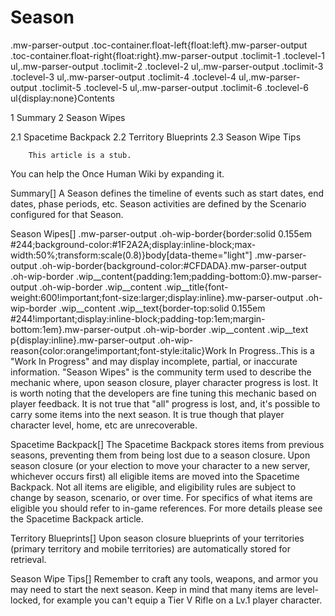 # Season

.mw-parser-output .toc-container.float-left{float:left}.mw-parser-output .toc-container.float-right{float:right}.mw-parser-output .toclimit-1 .toclevel-1 ul,.mw-parser-output .toclimit-2 .toclevel-2 ul,.mw-parser-output .toclimit-3 .toclevel-3 ul,.mw-parser-output .toclimit-4 .toclevel-4 ul,.mw-parser-output .toclimit-5 .toclevel-5 ul,.mw-parser-output .toclimit-6 .toclevel-6 ul{display:none}Contents

1 Summary
2 Season Wipes

2.1 Spacetime Backpack
2.2 Territory Blueprints
2.3 Season Wipe Tips






    
        This article is a stub.
        
You can help the Once Human Wiki by expanding it.

        
    

Summary[]
A Season defines the timeline of events such as start dates, end dates, phase periods, etc.
Season activities are defined by the Scenario configured for that Season.

Season Wipes[]
.mw-parser-output .oh-wip-border{border:solid 0.155em #244;background-color:#1F2A2A;display:inline-block;max-width:50%;transform:scale(0.8)}body[data-theme="light"] .mw-parser-output .oh-wip-border{background-color:#CFDADA}.mw-parser-output .oh-wip-border .wip__content{padding:1em;padding-bottom:0}.mw-parser-output .oh-wip-border .wip__content .wip__title{font-weight:600!important;font-size:larger;display:inline}.mw-parser-output .oh-wip-border .wip__content .wip__text{border-top:solid 0.155em #244!important;display:inline-block;padding-top:1em;margin-bottom:1em}.mw-parser-output .oh-wip-border .wip__content .wip__text p{display:inline}.mw-parser-output .oh-wip-reason{color:orange!important;font-style:italic}Work In Progress..This is a "Work In Progress" and may display incomplete, partial, or inaccurate information.
"Season Wipes" is the community term used to describe the mechanic where, upon season closure, player character progress is lost.
It is worth noting that the developers are fine tuning this mechanic based on player feedback. It is not true that "all" progress is lost, and, it's possible to carry some items into the next season. It is true though that player character level, home, etc are unrecoverable.

Spacetime Backpack[]
The Spacetime Backpack stores items from previous seasons, preventing them from being lost due to a season closure.
Upon season closure (or your election to move your character to a new server, whichever occurs first) all eligible items are moved into the Spacetime Backpack. Not all items are eligible, and eligibility rules are subject to change by season, scenario, or over time. For specifics of what items are eligible you should refer to in-game references.
For more details please see the Spacetime Backpack article.

Territory Blueprints[]
Upon season closure blueprints of your territories (primary territory and mobile territories) are automatically stored for retrieval.

Season Wipe Tips[]
Remember to craft any tools, weapons, and armor you may need to start the next season. Keep in mind that many items are level-locked, for example you can't equip a Tier V Rifle on a Lv.1 player character.
